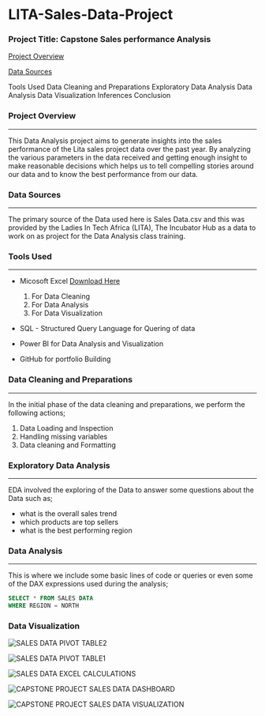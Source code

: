 # LITA-Sales-Data-Project

### Project Title: Capstone Sales performance Analysis

[Project Overview](#project-overview)

[Data Sources](#data-sources)

Tools Used 
Data Cleaning and Preparations
Exploratory Data Analysis
Data Analysis 
Data Visualization
Inferences
Conclusion


### Project Overview
---
This Data Analysis project aims to generate insights into the sales performance of the Lita sales project data over the past year. By analyzing the various parameters in the data received and getting enough insight to make reasonable decisions which helps us to tell compelling stories around our data and to know the best performance from our data.

### Data Sources
---
The primary source of the Data used here is Sales Data.csv and this was provided by the Ladies In Tech Africa (LITA), The Incubator Hub as a data to work on as project for the Data Analysis class training.

### Tools Used 
---
- Micosoft Excel [Download Here](https://www.microsoft.com)
  1. For Data Cleaning
  2. For Data Analysis
  3. For Data Visualization
  
- SQL - Structured Query Language for Quering of data
- Power BI for Data Analysis and Visualization
- GitHub for portfolio Building

### Data Cleaning and Preparations
---
In the initial phase of the data cleaning and preparations, we perform the following actions;
1. Data Loading and Inspection
2. Handling missing variables
3. Data cleaning and Formatting

### Exploratory Data Analysis
---
EDA involved the exploring of the Data to answer some questions about the Data such as;
- what is the overall sales trend
- which products are top sellers
- what is the best performing region

### Data Analysis 
---
This is where we include some basic lines of code or queries or even some of the DAX expressions used during the analysis;

```SQL
SELECT * FROM SALES DATA
WHERE REGION = NORTH
```

### Data Visualization

![SALES DATA PIVOT TABLE2](https://github.com/user-attachments/assets/7bb2d607-8354-4db6-a8bc-99e5de7280cf)


![SALES DATA PIVOT TABLE1](https://github.com/user-attachments/assets/7721cefa-fa26-442f-9a53-ec3dd99eeffd)


![SALES DATA EXCEL CALCULATIONS](https://github.com/user-attachments/assets/b7c168a0-36b4-48bb-a315-02008dd9ae1a)


![CAPSTONE PROJECT SALES DATA DASHBOARD](https://github.com/user-attachments/assets/d4fb7ca4-9376-4736-90b8-d3e8cb7ed85f)


![CAPSTONE PROJECT SALES DATA VISUALIZATION](https://github.com/user-attachments/assets/7423dcb7-959e-4247-9fc4-5eaf5b1fcd1f)
